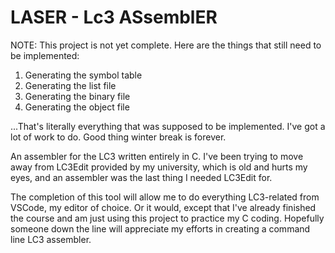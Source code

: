 # LASER - **L**c3 **AS**sembl**ER**

NOTE: This project is not yet complete. Here are the things that still need to be implemented:

1. Generating the symbol table
2. Generating the list file
3. Generating the binary file
4. Generating the object file
   
...That's literally everything that was supposed to be implemented. I've got a lot of work to do. Good thing winter break is forever.

An assembler for the LC3 written entirely in C. I've been trying to move away from LC3Edit provided by my university, which is old and hurts my eyes, and an assembler was the last thing I needed LC3Edit for.

The completion of this tool will allow me to do everything LC3-related from VSCode, my editor of choice. Or it would, except that I've already finished the course and am just using this project to practice my C coding. Hopefully someone down the line will appreciate my efforts in creating a command line LC3 assembler.